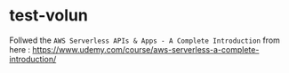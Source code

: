 # test-volun
Follwed the `AWS Serverless APIs & Apps - A Complete Introduction` from here :    https://www.udemy.com/course/aws-serverless-a-complete-introduction/
